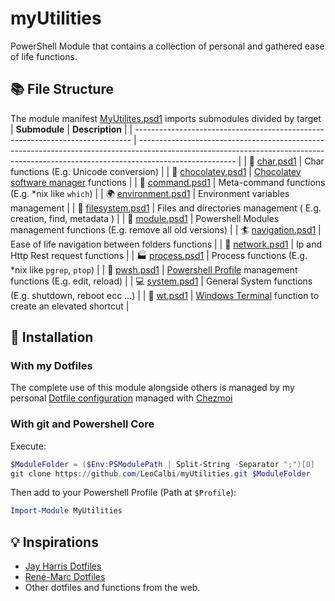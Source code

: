 # myUtilities

PowerShell Module that contains a collection of personal and gathered ease of life functions.

## :books: File Structure

The module manifest [MyUtilites.psd1](MyUtilities/1.0.0/MyUtilities.psd1) imports submodules divided by target
| **Submodule**                                                                 | **Description**                                                                                                                                                                      |
| ----------------------------------------------------------------------------- | ------------------------------------------------------------------------------------------------------------------------------------------------------------------------------------ |
| :newspaper: [char.psd1](MyUtilities/1.0.0/char.psm1)                          | Char functions (E.g. Unicode conversion)                                                                                                                                             |
| :chocolate_bar: [chocolatey.psd1](MyUtilities/1.0.0/chocolatey.psm1)          | [Chocolatey software manager](https://chocolatey.org/) functions                                                                                                                     |
| :speech_balloon: [command.psd1](MyUtilities/1.0.0/command.psm1)               | Meta-command functions (E.g. *nix like `which`)                                                                                                                                      |
| :earth_africa: [environment.psd1](MyUtilities/1.0.0/environment.psm1)         | Environment variables management                                                                                                                                                     |
| :open_file_folder: [filesystem.psd1](MyUtilities/1.0.0/filesystem.psm1)       | Files and directories management ( E.g. creation, find, metadata )                                                                                                                   |
| :notebook_with_decorative_cover: [module.psd1](MyUtilities/1.0.0/module.psm1) | Powershell Modules management functions (E.g. remove all old versions)                                                                                                               |
| :surfer: [navigation.psd1](MyUtilities/1.0.0/navigation.psm1)                 | Ease of life navigation between folders functions                                                                                                                                    |
| :satellite: [network.psd1](MyUtilities/1.0.0/network.psm1)                    | Ip and Http Rest request functions                                                                                                                                                   |
| :factory: [process.psd1](MyUtilities/1.0.0/process.psm1)                      | Process functions (E.g. *nix like `pgrep`, `ptop`)                                                                                                                                   |
| :space_invader: [pwsh.psd1](MyUtilities/1.0.0/pwsh.psm1)                      | [Powershell Profile](https://docs.microsoft.com/en-us/powershell/module/microsoft.powershell.core/about/about_profiles?view=powershell-7.1) management functions (E.g. edit, reload) |
| :computer: [system.psd1](MyUtilities/1.0.0/system.psm1)                       | General System functions (E.g. shutdown, reboot ecc ...)                                                                                                                             |
| :pushpin: [wt.psd1](MyUtilities/1.0.0/wt.psm1)                                | [Windows Terminal](https://github.com/microsoft/terminal) function to create an elevated shortcut                                                                                    |

## :tada: Installation


### With my Dotfiles

The complete use of this module alongside others is managed by my personal [Dotfile configuration](https://github.com/LeoCalbi/dotfiles) managed with [Chezmoi](https://www.chezmoi.io/)

### With git and Powershell Core

Execute:

```powershell
$ModuleFolder = ($Env:PSModulePath | Split-String -Separator ";")[0]
git clone https://github.com/LeoCalbi/myUtilities.git $ModuleFolder
```

Then add to your Powershell Profile (Path at `$Profile`):

```powershell
Import-Module MyUtilities
```

## :bulb: Inspirations

* [Jay Harris Dotfiles](https://github.com/jayharris/dotfiles-windows)
* [René-Marc Dotfiles](https://github.com/renemarc/dotfiles)
* Other dotfiles and functions from the web.
